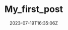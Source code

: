 ---
title: "My_first_post"
description: "This is my first post"
date: 2023-07-19T16:35:06Z
image: 
math: 
license: 
hidden: false
comments: true
draft: false
---